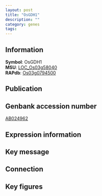 ```yaml
---
layout: post
title: "OsGDH1"
description: ""
category: genes
tags: 
---
```


## Information
__Symbol__: OsGDH1  
__MSU__: [LOC_Os03g58040](http://rice.plantbiology.msu.edu/cgi-bin/ORF_infopage.cgi?orf=LOC_Os03g58040)  
__RAPdb__: [Os03g0794500](http://rapdb.dna.affrc.go.jp/viewer/gbrowse_details/irgsp1?name=Os03g0794500)  

## Publication

## Genbank accession number
[AB024962](http://www.ncbi.nlm.nih.gov/nuccore/AB024962)

## Expression information

## Key message

## Connection

## Key figures


